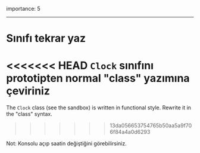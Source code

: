 importance: 5

---

# Sınıfı tekrar yaz

<<<<<<< HEAD
`Clock` sınıfını prototipten normal "class" yazımına çeviriniz
=======
The `Clock` class (see the sandbox) is written in functional style. Rewrite it in the "class" syntax.
>>>>>>> 13da056653754765b50aa5a9f706f84a4a0d6293

Not: Konsolu açıp saatin değiştiğini görebilirsiniz.
